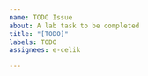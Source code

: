 ```yaml
---
name: TODO Issue
about: A lab task to be completed
title: "[TODO]"
labels: TODO
assignees: e-celik

---
```



